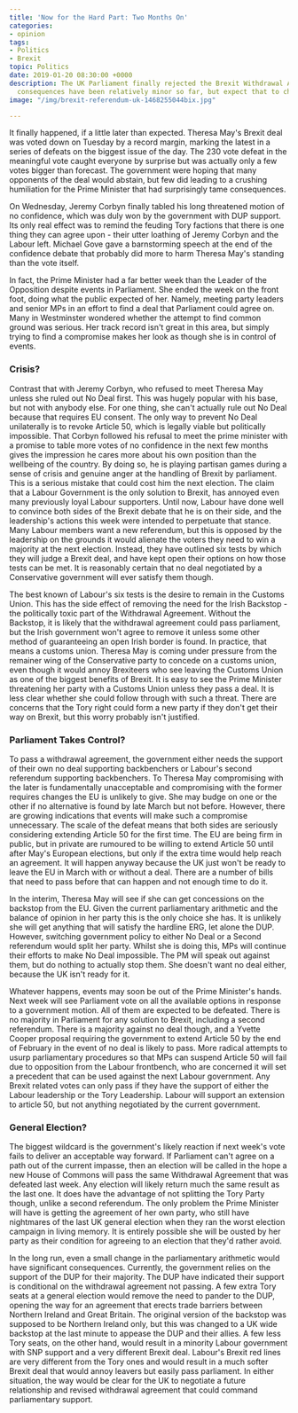```yaml
---
title: 'Now for the Hard Part: Two Months On'
categories:
- opinion
tags:
- Politics
- Brexit
topic: Politics
date: 2019-01-20 08:30:00 +0000
description: The UK Parliament finally rejected the Brexit Withdrawal Agreement. The
  consequences have been relatively minor so far, but expect that to change next week.
image: "/img/brexit-referendum-uk-1468255044bix.jpg"

---
```

It finally happened, if a little later than expected. Theresa May's Brexit deal was voted down on Tuesday by a record margin, marking the latest in a series of defeats on the biggest issue of the day. The 230 vote defeat in the meaningful vote caught everyone by surprise but was actually only a few votes bigger than forecast. The government were hoping that many opponents of the deal would abstain, but few did leading to a crushing humiliation for the Prime Minister that had surprisingly tame consequences.

On Wednesday, Jeremy Corbyn finally tabled his long threatened motion of no confidence, which was duly won by the government with DUP support. Its only real effect was to remind the feuding Tory factions that there is one thing they can agree upon - their utter loathing of Jeremy Corbyn and the Labour left. Michael Gove gave a barnstorming speech at the end of the confidence debate that probably did more to harm Theresa May's standing than the vote itself.

In fact, the Prime Minister had a far better week than the Leader of the Opposition despite events in Parliament. She ended the week on the front foot, doing what the public expected of her. Namely, meeting party leaders and senior MPs in an effort to find a deal that Parliament could agree on. Many in Westminster wondered whether the attempt to find common ground was serious. Her track record isn't great in this area, but simply trying to find a compromise makes her look as though she is in control of events.

### Crisis?

Contrast that with Jeremy Corbyn, who refused to meet Theresa May unless she ruled out No Deal first. This was hugely popular with his base, but not with anybody else. For one thing, she can't actually rule out No Deal because that requires EU consent. The only way to prevent No Deal unilaterally is to revoke Article 50, which is legally viable but politically impossible. That Corbyn followed his refusal to meet the prime minister with a promise to table more votes of no confidence in the next few months gives the impression he cares more about his own position than the wellbeing of the country. By doing so, he is playing partisan games during a sense of crisis and genuine anger at the handling of Brexit by parliament. This is a serious mistake that could cost him the next election. The claim that a Labour Government is the only solution to Brexit, has annoyed even many previously loyal Labour supporters. Until now, Labour have done well to convince both sides of the Brexit debate that he is on their side, and the leadership's actions this week were intended to perpetuate that stance. Many Labour members want a new referendum, but this is opposed by the leadership on the grounds it would alienate the voters they need to win a majority at the next election. Instead, they have outlined six tests by which they will judge a Brexit deal, and have kept open their options on how those tests can be met. It is reasonably certain that no deal negotiated by a Conservative government will ever satisfy them though.

The best known of Labour's six tests is the desire to remain in the Customs Union. This has the side effect of removing the need for the Irish Backstop - the politically toxic part of the Withdrawal Agreement. Without the Backstop, it is likely that the withdrawal agreement could pass parliament, but the Irish government won't agree to remove it unless some other method of guaranteeing an open Irish border is found. In practice, that means a customs union. Theresa May is coming under pressure from the remainer wing of the Conservative party to concede on a customs union, even though it would annoy Brexiteers who see leaving the Customs Union as one of the biggest benefits of Brexit. It is easy to see the Prime Minister threatening her party with a Customs Union unless they pass a deal. It is less clear whether she could follow through with such a threat. There are concerns that the Tory right could form a new party if they don't get their way on Brexit, but this worry probably isn't justified.

### Parliament Takes Control?

To pass a withdrawal agreement, the government either needs the support of their own no deal supporting backbenchers or Labour's second referendum supporting backbenchers. To Theresa May compromising with the later is fundamentally unacceptable and compromising with the former requires changes the EU is unlikely to give. She may budge on one or the other if no alternative is found by late March but not before. However, there are growing indications that events will make such a compromise unnecessary. The scale of the defeat means that both sides are seriously considering extending Article 50 for the first time. The EU are being firm in public, but in private are rumoured to be willing to extend Article 50 until after May's European elections, but only if the extra time would help reach an agreement. It will happen anyway because the UK just won't be ready to leave the EU in March with or without a deal. There are a number of bills that need to pass before that can happen and not enough time to do it.

In the interim, Theresa May will see if she can get concessions on the backstop from the EU. Given the current parliamentary arithmetic and the balance of opinion in her party this is the only choice she has. It is unlikely she will get anything that will satisfy the hardline ERG, let alone the DUP. However, switching government policy to either No Deal or a Second referendum would split her party. Whilst she is doing this, MPs will continue their efforts to make No Deal impossible. The PM will speak out against them, but do nothing to actually stop them. She doesn't want no deal either, because the UK isn't ready for it.

Whatever happens, events may soon be out of the Prime Minister's hands. Next week will see Parliament vote on all the available options in response to a government motion. All of them are expected to be defeated. There is no majority in Parliament for any solution to Brexit, including a second referendum. There is a majority against no deal though, and a Yvette Cooper proposal requiring the government to extend Article 50 by the end of February in the event of no deal is likely to pass. More radical attempts to usurp parliamentary procedures so that MPs can suspend Article 50 will fail due to opposition from the Labour frontbench, who are concerned it will set a precedent that can be used against the next Labour government. Any Brexit related votes can only pass if they have the support of either the Labour leadership or the Tory Leadership. Labour will support an extension to article 50, but not anything negotiated by the current government.

### General Election?

The biggest wildcard is the government's likely reaction if next week's vote fails to deliver an acceptable way forward. If Parliament can't agree on a path out of the current impasse, then an election will be called in the hope a new House of Commons will pass the same Withdrawal Agreement that was defeated last week. Any election will likely return much the same result as the last one. It does have the advantage of not splitting the Tory Party though, unlike a second referendum. The only problem the Prime Minister will have is getting the agreement of her own party, who still have nightmares of the last UK general election when they ran the worst election campaign in living memory. It is entirely possible she will be ousted by her party as their condition for agreeing to an election that they'd rather avoid.

In the long run, even a small change in the parliamentary arithmetic would have significant consequences. Currently, the government relies on the support of the DUP for their majority. The DUP have indicated their support is conditional on the withdrawal agreement not passing. A few extra Tory seats at a general election would remove the need to pander to the DUP, opening the way for an agreement that erects trade barriers between Northern Ireland and Great Britain. The original version of the backstop was supposed to be Northern Ireland only, but this was changed to a UK wide backstop at the last minute to appease the DUP and their allies. A few less Tory seats, on the other hand, would result in a minority Labour government with SNP support and a very different Brexit deal. Labour's Brexit red lines are very different from the Tory ones and would result in a much softer Brexit deal that would annoy leavers but easily pass parliament. In either situation, the way would be clear for the UK to negotiate a future relationship and revised withdrawal agreement that could command parliamentary support.